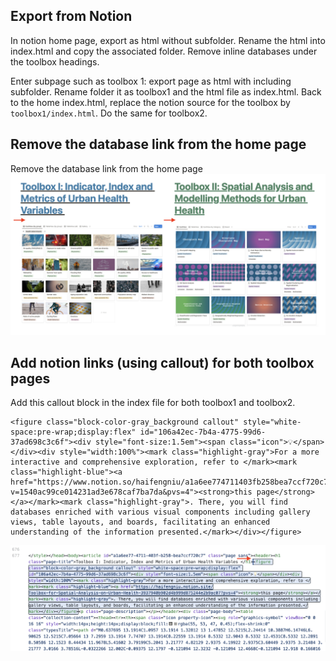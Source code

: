 ## Export from Notion

In notion home page, export as html without subfolder. Rename the html into index.html and copy the associated folder. Remove inline databases under the toolbox headings.

Enter subpage such as toolbox 1: export page as html with including subfolder. Rename folder it as toolbox1 and the html file as index.html. Back to the home index.html, replace the notion source for the toolbox by `toolbox1/index.html`. Do the same for toolbox2.

## Remove the database link from the home page

Remove the database link from the home page
![](screenshot2.png)

## Add notion links (using callout) for both toolbox pages

Add this callout block in the index file for both toolbox1 and toolbox2.

```
<figure class="block-color-gray_background callout" style="white-space:pre-wrap;display:flex" id="106a42ec-7b4a-4775-99d6-37ad698c3c6f"><div style="font-size:1.5em"><span class="icon">💡</span></div><div style="width:100%"><mark class="highlight-gray">For a more interactive and comprehensive exploration, refer to </mark><mark class="highlight-blue"><a href="https://www.notion.so/haifengniu/a1a6ee774711403fb258bea7ccf720c7?v=1540ac99ce014231ad3e678caf7ba7da&pvs=4"><strong>this page</strong></a></mark><mark class="highlight-gray">. There, you will find databases enriched with various visual components including gallery views, table layouts, and boards, facilitating an enhanced understanding of the information presented.</mark></div></figure>
```

![](screenshot1.png)
